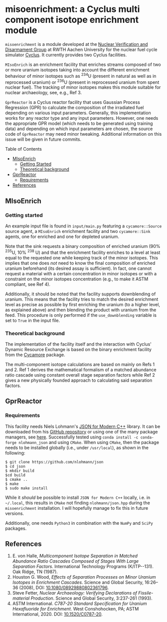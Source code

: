 # misoenrichment: a Cyclus multi component isotope enrichment module

`misoenrichment` is a module developed at the [Nuclear Verification and Disarmament Group](https://www.nvd.rwth-aachen.de/) at RWTH Aachen University for the nuclear fuel cycle simulator
[Cyclus](http://fuelcycle.org). It currently provides two Cyclus facilities. 

`MIsoEnrich` is an enrichment facility that enriches 
streams composed of two or more uranium isotopes taking into account the 
different enrichment behaviour of minor isotopes such as <sup>234</sup>U (present in
natural as well as in reprocessed uranium) or <sup>236</sup>U (present in 
reprocessed uranium from spent nuclear fuel). The tracking of minor
isotopes makes this module suitable for nuclear archaeology, see, e.g., Ref 3.

`GprReactor` is a Cyclus reactor facility that uses Gaussian Process 
Regression (GPR) to calculate the composition of the irradiated fuel depending
on various input parameters. Generally, this implementation works for any
reactor type and any input parameters. However, one needs the appropriate
GPR model (which needs to be generated using training data) and depending 
on which input parameters are chosen, the source code of `GprReactor` may
need minor tweaking. Additional information on this issue will be given
in future commits.

Table of Contents
- [MIsoEnrich](#misoenrich)
  - [Getting Started](#getting-started)
  - [Theoretical background](#theoretical-background)
- [GprReactor](#gprreactor)
  - [Requirements](#requirements)
- [References](#references)

## MIsoEnrich
### Getting started
An example input file is found in `input/main.py` featuring a
`cycamore::Source` source agent, a `MIsoEnrich` enrichment facility and two
`cycamore::Sink` agents, one for enriched and one for depleted uranium. 

Note that the sink requests a binary composition of enriched uranium (90% 
<sup>235</sup>U, 10% <sup>238</sup> U) and that the enrichment facility
enriches to a level at least equal to the requested one while keeping track
 of the minor isotopes. This implies that one does _not_ need to know the 
final composition of enriched uranium beforehand (its desired assay is 
sufficient). In fact, one cannot request a material with a certain 
concentration in minor isotopes or with a constraint on the minor isotopes
concentration (e.g., to make it ASTM compliant, see Ref 4).

Additionally, it should be noted that the facility supports downblending of
uranium. This means that the facility tries to match the desired enrichment
level as precise as possible by first enriching the uranium (to a higher 
level, as explained above) and then blending the product with uranium from
the feed. This procedure is only performed if the `use_downblending`
variable is set to `True` in the input file.

### Theoretical background
The implementation of the facility itself and the interaction with Cyclus'
Dynamic Resource Exchange is based on the binary enrichment facility from 
the [Cycamore](https://github.com/cyclus/cycamore) package.

The multi-component isotope calculations are based on mainly on Refs 1 and 2.
Ref 1 derives the mathematical formalism of a matched abundance ratio cascade
using constant overall stage separation factors while Ref 2 gives a new 
physically founded approach to calculating said separation factors.

## GprReactor
### Requirements
This facility needs Niels Lohmann's [JSON for Modern C++](https://json.nlohmann.me/)
library. It can be downloaded from his [GitHub repository](https://github.com/nlohmann/json)
or using one of the many package managers, see [here](https://github.com/nlohmann/json#package-managers).
Successfully tested using `conda install -c conda-forge nlohmann_json` and using `CMake`.
When using `CMake`, then the package needs to be installed globally 
(i.e., under `/usr/local`), as shown in the following:
```
$ git clone https://github.com/nlohmann/json
$ cd json
$ mkdir build
$cd build
$ cmake ..
$ make
$ sudo make install
```
While it _should_ be possible to install `JSON for Modern C++` locally,
i.e. in `~/.local`, this results in `CMake` not finding `nlohmann/json.hpp`
during the `misoenrichment` installation. I will hopefully manage to 
fix this in future versions.

Additionally, one needs `Python3` in combination with the `NumPy` and 
`SciPy` packages.

## References

1. E. von Halle, _Multicomponent Isotope Separation in Matched Abundance 
  Ratio Cascades Composed of Stages With Large Separation Factors_. 
  International Technology Programs (K/ITP--131). Oak Ridge, TN (1987).
2. Houston G. Wood, _Effects of Separation Processes on Minor Uranium 
  Isotopes in Enrichment Cascades_. Science and Global Security, 16:26–36
  (2008), DOI: [10.1080/08929880802361796](https://doi.org/10.1080/08929880802361796).
3. Steve Fetter, _Nuclear Archaeology: Verifying Declarations of 
  Fissile-material Production_. Science and Global Security, 3:237-261
  (1993).
4. ASTM International. _C787-20 Standard Specification for Uranium 
  Hexafluoride for Enrichment_. West Conshohocken, PA; ASTM International, 2020. 
  DOI: [10.1520/C0787-20](https://doi.org/10.1520/C0787-20).
